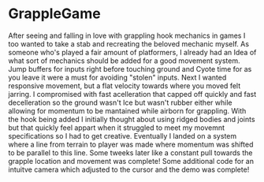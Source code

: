 # GrappleGame

After seeing and falling in love with grappling hook mechanics in games I too wanted to take a stab and recreating the beloved mechanic myself. As someone who's played a fair amount of platformers, I already had an Idea of what sort of mechanics should be added for a good movement system. Jump buffers for inputs right before touching ground and Cyote time for as you leave it were a must for avoiding "stolen" inputs. Next I wanted responsive movement, but a flat velocity towards where you moved felt jarring. I compromised with fast acelleration that capped off quickly and fast decelleration so the ground wasn't Ice but wasn't rubber either while allowing for momentum to be mantained while airborn for grappling. With the hook being added I initially thought about using ridged bodies and joints but that quickly feel appart when it struggled to meet my movemnt specifications so I had to get creative. Eventually I landed on a system where a line from terrain to player was made where momentum was shifted to be parallel to this line. Some tweeks later like a constant pull towards the grapple location and movement was complete! Some additional code for an intuitve camera which adjusted to the cursor and the demo was complete!
